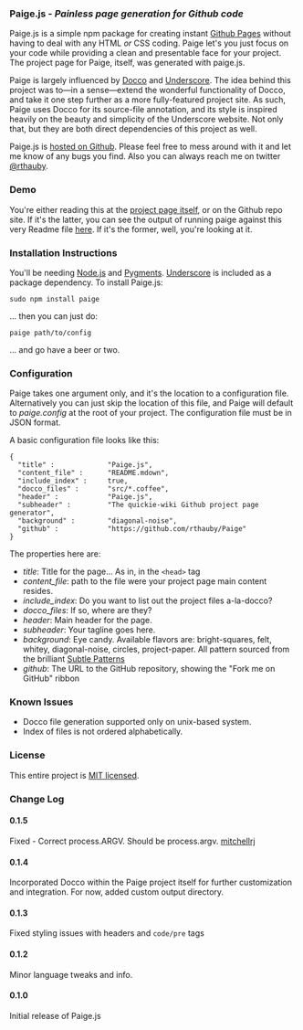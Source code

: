 ### Paige.js - *Painless page generation for Github code*

Paige.js is a simple npm package for creating instant [Github Pages](http://pages.github.com/) without having to deal with any HTML *or* CSS coding. Paige let's you just focus on your code while providing a clean and presentable face for your project. The project page for Paige, itself, was generated with paige.js.

Paige is largely influenced by [Docco](http://jashkenas.github.com/docco/) and [Underscore](http://documentcloud.github.com/underscore/). The idea behind this project was to&mdash;in a sense&mdash;extend the wonderful functionality of Docco, and take it one step further as a more fully-featured project site. As such, Paige uses Docco for its source-file annotation, and its style is inspired heavily on the beauty and simplicity of the Underscore website. Not only that, but they are both direct dependencies of this project as well.

Paige.js is [hosted on Github](https://github.com/rthauby/Paige). Please feel free to mess around with it and let me know of any bugs you find. Also you can always reach me on twitter [@rthauby](http://www.twitter.com/rthauby).

### Demo

You're either reading this at the [project page itself](http://rthauby.github.com/Paige/), or on the Github repo site. If it's the latter, you can see the output of running paige against this very Readme file [here](http://rthauby.github.com/Paige/). If it's the former, well, you're looking at it.

### Installation Instructions

You'll be needing [Node.js](http://nodejs.org/) and [Pygments](http://pygments.org/). [Underscore](http://documentcloud.github.com/underscore/) is included as a package dependency. To install Paige.js:

`` sudo npm install paige ``

... then you can just do:

`` paige path/to/config ``

... and go have a beer or two.

### Configuration

Paige takes one argument only, and it's the location to a configuration file. Alternatively you can just skip the location of this file, and Paige will default to *paige.config* at the root of your project. The configuration file must be in JSON format.

A basic configuration file looks like this:

	{
	  "title" :             "Paige.js",
	  "content_file" :      "README.mdown",
	  "include_index" :     true,
	  "docco_files" :       "src/*.coffee",
	  "header" :            "Paige.js",
	  "subheader" :         "The quickie-wiki Github project page generator",
	  "background" :        "diagonal-noise",
	  "github" :			"https://github.com/rthauby/Paige"
	}

The properties here are:

- *title*: Title for the page... As in, in the `<head>` tag
- *content_file*: path to the file were your project page main content resides.
- *include_index*: Do you want to list out the project files a-la-docco?
- *docco_files*: If so, where are they?
- *header*: Main header for the page.
- *subheader*: Your tagline goes here.
- *background*: Eye candy. Available flavors are: bright-squares, felt, whitey, diagonal-noise, circles, project-paper. All pattern sourced from the brilliant [Subtle Patterns](http://subtlepatterns.com/)
- *github*: The URL to the GitHub repository, showing the "Fork me on GitHub" ribbon

### Known Issues

- Docco file generation supported only on unix-based system.
- Index of files is not ordered alphabetically.

### License

This entire project is [MIT licensed](http://www.opensource.org/licenses/mit-license.php).

### Change Log

#### 0.1.5

Fixed - Correct process.ARGV. Should be process.argv. [mitchellrj](https://github.com/mitchellrj)

#### 0.1.4

Incorporated Docco within the Paige project itself for further customization and integration. For now, added custom output directory.

#### 0.1.3

Fixed styling issues with headers and `code/pre` tags

#### 0.1.2

Minor language tweaks and info.

#### 0.1.0

Initial release of Paige.js